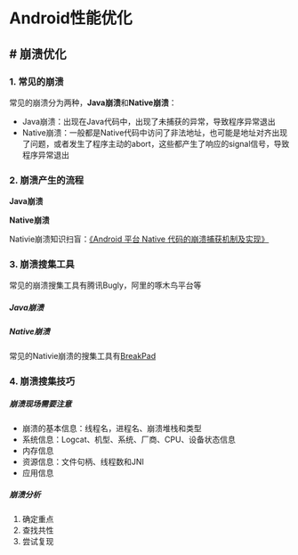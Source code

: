 # Android性能优化

## # 崩溃优化

### 1. 常见的崩溃

常见的崩溃分为两种，**Java崩溃**和**Native崩溃**：

- Java崩溃：出现在Java代码中，出现了未捕获的异常，导致程序异常退出
- Native崩溃：一般都是Native代码中访问了非法地址，也可能是地址对齐出现了问题，或者发生了程序主动的abort，这些都产生了响应的signal信号，导致程序异常退出

### 2. 崩溃产生的流程

**Java崩溃**

**Native崩溃**

Nativie崩溃知识扫盲：[《Android 平台 Native 代码的崩溃捕获机制及实现》](https://mp.weixin.qq.com/s/g-WzYF3wWAljok1XjPoo7w)

### 3. 崩溃搜集工具

常见的崩溃搜集工具有腾讯Bugly，阿里的啄木鸟平台等

##### Java崩溃

##### Native崩溃

常见的Nativie崩溃的搜集工具有[BreakPad](https://github.com/google/breakpad)

### 4. 崩溃搜集技巧

##### 崩溃现场需要注意

- 崩溃的基本信息：线程名，进程名、崩溃堆栈和类型
- 系统信息：Logcat、机型、系统、厂商、CPU、设备状态信息
- 内存信息
- 资源信息：文件句柄、线程数和JNI
- 应用信息

##### 崩溃分析

1. 确定重点
2. 查找共性
3. 尝试复现



